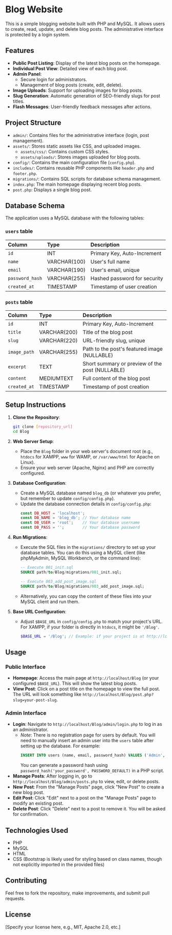 # Blog Website

This is a simple blogging website built with PHP and MySQL. It allows users to create, read, update, and delete blog posts. The administrative interface is protected by a login system.

## Features

*   **Public Post Listing**: Display of the latest blog posts on the homepage.
*   **Individual Post View**: Detailed view of each blog post.
*   **Admin Panel**:
    *   Secure login for administrators.
    *   Management of blog posts (create, edit, delete).
*   **Image Uploads**: Support for uploading images for blog posts.
*   **Slug Generation**: Automatic generation of SEO-friendly slugs for post titles.
*   **Flash Messages**: User-friendly feedback messages after actions.

## Project Structure

*   `admin/`: Contains files for the administrative interface (login, post management).
*   `assets/`: Stores static assets like CSS, and uploaded images.
    *   `assets/css/`: Contains custom CSS styles.
    *   `assets/uploads/`: Stores images uploaded for blog posts.
*   `config/`: Contains the main configuration file (`config.php`).
*   `includes/`: Contains reusable PHP components like `header.php` and `footer.php`.
*   `migrations/`: Contains SQL scripts for database schema management.
*   `index.php`: The main homepage displaying recent blog posts.
*   `post.php`: Displays a single blog post.

## Database Schema

The application uses a MySQL database with the following tables:

### `users` table

| Column        | Type         | Description                       |
| :------------ | :----------- | :-------------------------------- |
| `id`          | INT          | Primary Key, Auto-Increment       |
| `name`        | VARCHAR(100) | User's full name                  |
| `email`       | VARCHAR(190) | User's email, unique              |
| `password_hash` | VARCHAR(255) | Hashed password for security      |
| `created_at`  | TIMESTAMP    | Timestamp of user creation        |

### `posts` table

| Column       | Type         | Description                             |
| :----------- | :----------- | :-------------------------------------- |
| `id`         | INT          | Primary Key, Auto-Increment             |
| `title`      | VARCHAR(200) | Title of the blog post                  |
| `slug`       | VARCHAR(220) | URL-friendly slug, unique               |
| `image_path` | VARCHAR(255) | Path to the post's featured image (NULLABLE) |
| `excerpt`    | TEXT         | Short summary or preview of the post (NULLABLE) |
| `content`    | MEDIUMTEXT   | Full content of the blog post           |
| `created_at` | TIMESTAMP    | Timestamp of post creation              |

## Setup Instructions

1.  **Clone the Repository**:
    ```bash
    git clone [repository_url]
    cd Blog
    ```

2.  **Web Server Setup**:
    *   Place the `Blog` folder in your web server's document root (e.g., `htdocs` for XAMPP, `www` for WAMP, or `/var/www/html` for Apache on Linux).
    *   Ensure your web server (Apache, Nginx) and PHP are correctly configured.

3.  **Database Configuration**:
    *   Create a MySQL database named `blog_db` (or whatever you prefer, but remember to update `config/config.php`).
    *   Update the database connection details in `config/config.php`:
        ```php
        const DB_HOST = 'localhost';
        const DB_NAME = 'blog_db'; // Your database name
        const DB_USER = 'root';    // Your database username
        const DB_PASS = '';        // Your database password
        ```

4.  **Run Migrations**:
    *   Execute the SQL files in the `migrations/` directory to set up your database tables. You can do this using a MySQL client (like phpMyAdmin, MySQL Workbench, or the command line):
        ```sql
        -- Execute 001_init.sql
        SOURCE path/to/Blog/migrations/001_init.sql;

        -- Execute 003_add_post_image.sql
        SOURCE path/to/Blog/migrations/003_add_post_image.sql;
        ```
    *   Alternatively, you can copy the content of these files into your MySQL client and run them.

5.  **Base URL Configuration**:
    *   Adjust `$BASE_URL` in `config/config.php` to match your project's URL. For XAMPP, if your folder is directly in `htdocs`, it might be `'/Blog'`.
        ```php
        $BASE_URL = '/Blog'; // Example: if your project is at http://localhost/Blog
        ```

## Usage

### Public Interface

*   **Homepage**: Access the main page at `http://localhost/Blog` (or your configured `$BASE_URL`). This will show the latest blog posts.
*   **View Post**: Click on a post title on the homepage to view the full post. The URL will look something like `http://localhost/Blog/post.php?slug=your-post-slug`.

### Admin Interface

*   **Login**: Navigate to `http://localhost/Blog/admin/login.php` to log in as an administrator.
    *   *Note*: There is no registration page for users by default. You will need to manually insert an admin user into the `users` table after setting up the database. For example:
        ```sql
        INSERT INTO users (name, email, password_hash) VALUES ('Admin', 'admin@example.com', '\$2y\$10\$YOUR_HASHED_PASSWORD_HERE');
        ```
        You can generate a password hash using `password_hash('your_password', PASSWORD_DEFAULT)` in a PHP script.
*   **Manage Posts**: After logging in, go to `http://localhost/Blog/admin/posts.php` to view, edit, or delete posts.
*   **New Post**: From the "Manage Posts" page, click "New Post" to create a new blog post.
*   **Edit Post**: Click "Edit" next to a post on the "Manage Posts" page to modify an existing post.
*   **Delete Post**: Click "Delete" next to a post to remove it. You will be asked for confirmation.

## Technologies Used

*   PHP
*   MySQL
*   HTML
*   CSS (Bootstrap is likely used for styling based on class names, though not explicitly imported in the provided files)

## Contributing

Feel free to fork the repository, make improvements, and submit pull requests.

## License

[Specify your license here, e.g., MIT, Apache 2.0, etc.]

